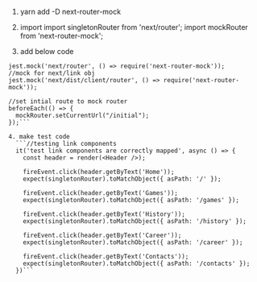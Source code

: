 1. yarn add -D next-router-mock

2. import 
import singletonRouter from 'next/router';
import mockRouter from 'next-router-mock';


3. add below code 
```//mock for router object
jest.mock('next/router', () => require('next-router-mock'));
//mock for next/link obj
jest.mock('next/dist/client/router', () => require('next-router-mock'));

//set intial route to mock router
beforeEach(() => {
  mockRouter.setCurrentUrl("/initial");
});```

4. make test code 
  ```//testing link components
  it('test link components are correctly mapped', async () => {
    const header = render(<Header />);

    fireEvent.click(header.getByText('Home'));
    expect(singletonRouter).toMatchObject({ asPath: '/' });

    fireEvent.click(header.getByText('Games'));
    expect(singletonRouter).toMatchObject({ asPath: '/games' });

    fireEvent.click(header.getByText('History'));
    expect(singletonRouter).toMatchObject({ asPath: '/history' });

    fireEvent.click(header.getByText('Career'));
    expect(singletonRouter).toMatchObject({ asPath: '/career' });

    fireEvent.click(header.getByText('Contacts'));
    expect(singletonRouter).toMatchObject({ asPath: '/contacts' });
  })```